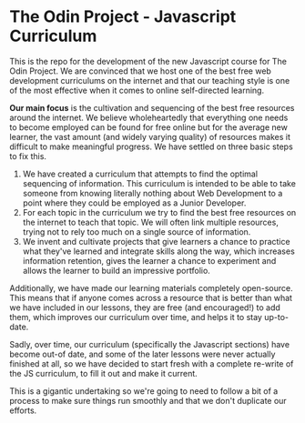 # The Odin Project - Javascript Curriculum

This is the repo for the development of the new Javascript course for The Odin Project.  We are convinced that we host one of the best free web development curriculums on the internet and that our teaching style is one of the most effective when it comes to online self-directed learning.

__Our main focus__ is the cultivation and sequencing of the best free resources around the internet. We believe wholeheartedly that everything one needs to become employed can be found for free online but for the average new learner, the vast amount (and widely varying quality) of resources makes it difficult to make meaningful progress.  We have settled on three basic steps to fix this.
1. We have created a curriculum that attempts to find the optimal sequencing of information. This curriculum is intended to be able to take someone from knowing literally nothing about Web Development to a point where they could be employed as a Junior Developer.
2. For each topic in the curriculum we try to find the best free resources on the internet to teach that topic.  We will often link multiple resources, trying not to rely too much on a single source of information.
3. We invent and cultivate projects that give learners a chance to practice what they've learned and integrate skills along the way, which increases information retention, gives the learner a chance to experiment and allows the learner to build an impressive portfolio.

Additionally, we have made our learning materials completely open-source.  This means that if anyone comes across a resource that is better than what we have included in our lessons, they are free (and encouraged!) to add them, which improves our curriculum over time, and helps it to stay up-to-date.

Sadly, over time, our curriculum (specifically the Javascript sections) have become out-of date, and some of the later lessons were never actually finished at all, so we have decided to start fresh with a complete re-write of the JS curriculum, to fill it out and make it current.

This is a gigantic undertaking so we're going to need to follow a bit of a process to make sure things run smoothly and that we don't duplicate our efforts.